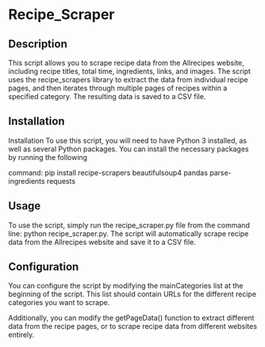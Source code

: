 # Recipe_Scraper

## Description
This script allows you to scrape recipe data from the Allrecipes website, including recipe titles, total time, ingredients, links, and images. The script uses the recipe_scrapers library to extract the data from individual recipe pages, and then iterates through multiple pages of recipes within a specified category. The resulting data is saved to a CSV file.

## Installation
Installation
To use this script, you will need to have Python 3 installed, as well as several Python packages. You can install the necessary packages by running the following 

command: pip install recipe-scrapers beautifulsoup4 pandas parse-ingredients requests

## Usage
To use the script, simply run the recipe_scraper.py file from the command line: python recipe_scraper.py.
The script will automatically scrape recipe data from the Allrecipes website and save it to a CSV file.

## Configuration
You can configure the script by modifying the mainCategories list at the beginning of the script. This list should contain URLs for the different recipe categories you want to scrape.

Additionally, you can modify the getPageData() function to extract different data from the recipe pages, or to scrape recipe data from different websites entirely.
